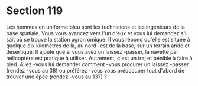 # Section 119

Les hommes en uniforme bleu sont les techniciens et les
ingénieurs de la base spatiale. Vous vous avancez vers l'un d'eux
et vous lui demandez s'il sait où se trouve la station
agron omique. Il vous répond qu'elle est située à quelque dix
kilomètres de là, au nord -est de la base, sur un terrain aride et
désertique. Il ajoute que si vous avez un laissez -passer, la navette
par hélicoptère est pratique à utiliser. Autrement, c'est un traj et
pénible à faire à pied. Allez -vous lui demander comment -vous
procurer un laissez -passer  (rendez -vous au 38) ou préférez -vous
vous préoccuper tout d'abord de trouver une épée (rendez -vous
au 137) ?